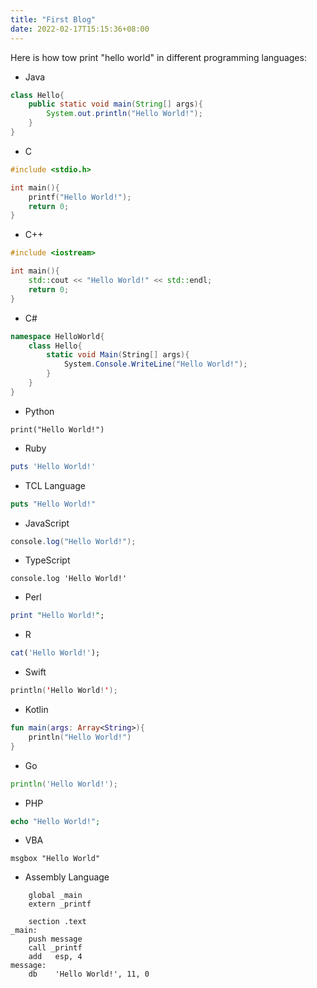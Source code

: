 ```yaml
---
title: "First Blog"
date: 2022-02-17T15:15:36+08:00
---
```


Here is how tow print "hello world" in different programming languages:

- Java
```Java
class Hello{
    public static void main(String[] args){
        System.out.println("Hello World!");
    }
}
```

- C
```C
#include <stdio.h>

int main(){
    printf("Hello World!");
    return 0;
}
```

- C++
```C++
#include <iostream>

int main(){
    std::cout << "Hello World!" << std::endl;
    return 0;
}
```

- C#
```C#
namespace HelloWorld{
    class Hello{
        static void Main(String[] args){
            System.Console.WriteLine("Hello World!");
        }
    }
}
```

- Python
```Python3
print("Hello World!")
```

- Ruby
```Ruby
puts 'Hello World!'
```

- TCL Language
```TCL
puts "Hello World!"
```

- JavaScript
```Java Srcipt
console.log("Hello World!");
```

- TypeScript
```
console.log 'Hello World!'
```
- Perl
```Perl
print "Hello World!";
```

- R
```R
cat('Hello World!');
```

- Swift
```Swift
println('Hello World!');
```

- Kotlin
```Kotlin
fun main(args: Array<String>){
    println("Hello World!")
}
```

- Go
```Go
println('Hello World!');
```

- PHP
```PHP
echo "Hello World!";
```

- VBA
```Visual Basic
msgbox "Hello World"
```

- Assembly Language
```Assembly Language
    global _main
    extern _printf

    section .text
_main:
    push message
    call _printf
    add   esp, 4
message:
    db    'Hello World!', 11, 0
```

